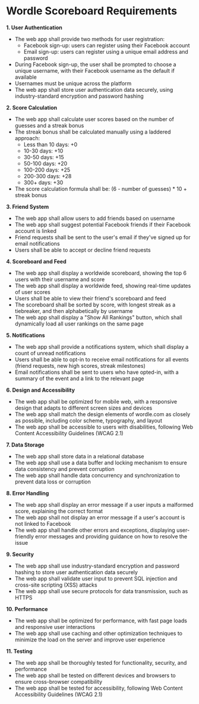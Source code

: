 # Wordle Scoreboard Requirements

**1. User Authentication**

* The web app shall provide two methods for user registration:
	+ Facebook sign-up: users can register using their Facebook account
	+ Email sign-up: users can register using a unique email address and password
* During Facebook sign-up, the user shall be prompted to choose a unique username, with their Facebook username as the default if available
* Usernames must be unique across the platform
* The web app shall store user authentication data securely, using industry-standard encryption and password hashing

**2. Score Calculation**

* The web app shall calculate user scores based on the number of guesses and a streak bonus
* The streak bonus shall be calculated manually using a laddered approach:
	+ Less than 10 days: +0
	+ 10-30 days: +10
	+ 30-50 days: +15
	+ 50-100 days: +20
	+ 100-200 days: +25
	+ 200-300 days: +28
	+ 300+ days: +30
* The score calculation formula shall be: (6 - number of guesses) * 10 + streak bonus

**3. Friend System**

* The web app shall allow users to add friends based on username
* The web app shall suggest potential Facebook friends if their Facebook account is linked
* Friend requests shall be sent to the user's email if they've signed up for email notifications
* Users shall be able to accept or decline friend requests

**4. Scoreboard and Feed**

* The web app shall display a worldwide scoreboard, showing the top 6 users with their username and score
* The web app shall display a worldwide feed, showing real-time updates of user scores
* Users shall be able to view their friend's scoreboard and feed
* The scoreboard shall be sorted by score, with longest streak as a tiebreaker, and then alphabetically by username
* The web app shall display a "Show All Rankings" button, which shall dynamically load all user rankings on the same page

**5. Notifications**

* The web app shall provide a notifications system, which shall display a count of unread notifications
* Users shall be able to opt-in to receive email notifications for all events (friend requests, new high scores, streak milestones)
* Email notifications shall be sent to users who have opted-in, with a summary of the event and a link to the relevant page

**6. Design and Accessibility**

* The web app shall be optimized for mobile web, with a responsive design that adapts to different screen sizes and devices
* The web app shall match the design elements of wordle.com as closely as possible, including color scheme, typography, and layout
* The web app shall be accessible to users with disabilities, following Web Content Accessibility Guidelines (WCAG 2.1)

**7. Data Storage**

* The web app shall store data in a relational database
* The web app shall use a data buffer and locking mechanism to ensure data consistency and prevent corruption
* The web app shall handle data concurrency and synchronization to prevent data loss or corruption

**8. Error Handling**

* The web app shall display an error message if a user inputs a malformed score, explaining the correct format
* The web app shall not display an error message if a user's account is not linked to Facebook
* The web app shall handle other errors and exceptions, displaying user-friendly error messages and providing guidance on how to resolve the issue

**9. Security**

* The web app shall use industry-standard encryption and password hashing to store user authentication data securely
* The web app shall validate user input to prevent SQL injection and cross-site scripting (XSS) attacks
* The web app shall use secure protocols for data transmission, such as HTTPS

**10. Performance**

* The web app shall be optimized for performance, with fast page loads and responsive user interactions
* The web app shall use caching and other optimization techniques to minimize the load on the server and improve user experience

**11. Testing**

* The web app shall be thoroughly tested for functionality, security, and performance
* The web app shall be tested on different devices and browsers to ensure cross-browser compatibility
* The web app shall be tested for accessibility, following Web Content Accessibility Guidelines (WCAG 2.1)